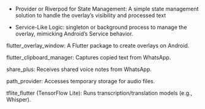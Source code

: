 - Provider or Riverpod for State Management: A simple state management solution to handle the overlay’s visibility and processed text

- Service-Like Logic: singleton or background process to manage the overlay, mimicking Android’s Service behavior.




flutter_overlay_window: A Flutter package to create overlays on Android.

flutter_clipboard_manager: Captures copied text from WhatsApp.

share_plus: Receives shared voice notes from WhatsApp.

path_provider: Accesses temporary storage for audio files.

tflite_flutter (TensorFlow Lite): Runs transcription/translation models (e.g., Whisper).




